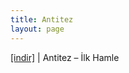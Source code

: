 ```yaml
---
title: Antitez
layout: page
---
```

<a href="https://cloud.mail.ru/public/76116026a69c/Antitez%20-%20Ilk%20Hamle" target="_blank">[indir]</a>   |   Antitez &#8211; İlk Hamle